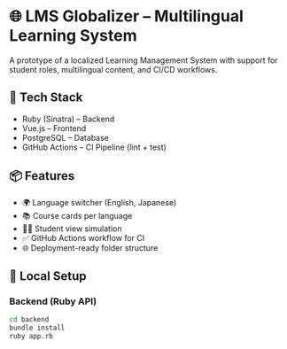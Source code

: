 # 🌐 LMS Globalizer – Multilingual Learning System

A prototype of a localized Learning Management System with support for student roles, multilingual content, and CI/CD workflows.

## 🚀 Tech Stack

- Ruby (Sinatra) – Backend
- Vue.js – Frontend
- PostgreSQL – Database
- GitHub Actions – CI Pipeline (lint + test)

## 📦 Features

- 🌍 Language switcher (English, Japanese)
- 📚 Course cards per language
- 👨‍🎓 Student view simulation
- ✅ GitHub Actions workflow for CI
- 🌐 Deployment-ready folder structure

## 🔧 Local Setup

### Backend (Ruby API)

```bash
cd backend
bundle install
ruby app.rb